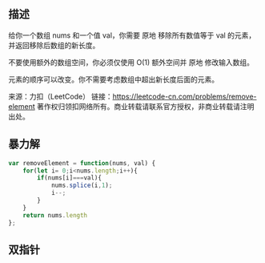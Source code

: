 ## 描述
给你一个数组 nums 和一个值 val，你需要 原地 移除所有数值等于 val 的元素，并返回移除后数组的新长度。

不要使用额外的数组空间，你必须仅使用 O(1) 额外空间并 原地 修改输入数组。

元素的顺序可以改变。你不需要考虑数组中超出新长度后面的元素。



来源：力扣（LeetCode）
链接：https://leetcode-cn.com/problems/remove-element
著作权归领扣网络所有。商业转载请联系官方授权，非商业转载请注明出处。
## 暴力解
```js
var removeElement = function(nums, val) {
    for(let i= 0;i<nums.length;i++){
        if(nums[i]===val){
            nums.splice(i,1);
            i--;
        }
    }
    return nums.length
};
```
## 双指针

